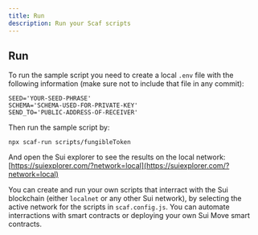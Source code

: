```yaml
---
title: Run
description: Run your Scaf scripts
---
```


## Run

To run the sample script you need to create a local `.env` file with the following information
(make sure not to include that file in any commit):

```
SEED='YOUR-SEED-PHRASE'
SCHEMA='SCHEMA-USED-FOR-PRIVATE-KEY'
SEND_TO='PUBLIC-ADDRESS-OF-RECEIVER'
```

Then run the sample script by:

```
npx scaf-run scripts/fungibleToken
```

And open the Sui explorer to see the results on the local network:
[https://suiexplorer.com/?network=local](https://suiexplorer.com/?network=local)

You can create and run your own scripts that interract with the Sui blockchain (either
`localnet` or any other Sui network), by selecting the active network for the scripts
in `scaf.config.js`. You can automate interractions with smart contracts or deploying
your own Sui Move smart contracts.